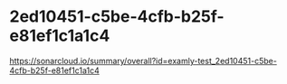 # 2ed10451-c5be-4cfb-b25f-e81ef1c1a1c4
https://sonarcloud.io/summary/overall?id=examly-test_2ed10451-c5be-4cfb-b25f-e81ef1c1a1c4
